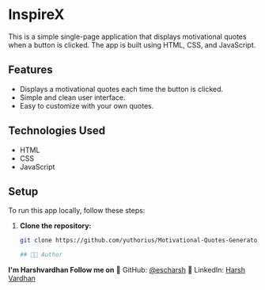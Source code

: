 # InspireX

This is a simple single-page application that displays motivational quotes when a button is clicked. The app is built using HTML, CSS, and JavaScript.

## Features

- Displays a motivational quotes each time the button is clicked.
- Simple and clean user interface.
- Easy to customize with your own quotes.

## Technologies Used

- HTML
- CSS
- JavaScript

## Setup

To run this app locally, follow these steps:

1. **Clone the repository:**

   ```bash
   git clone https://github.com/yuthorius/Motivational-Quotes-Generator.git

   ## 👨‍💻 Author

**I'm Harshvardhan Follow me on**
💼 GitHub: [@escharsh](https://github.com/escharsh)
📧 LinkedIn: [Harsh Vardhan](https://www.linkedin.com/in/harsh-vardhan-6748a632a/)
